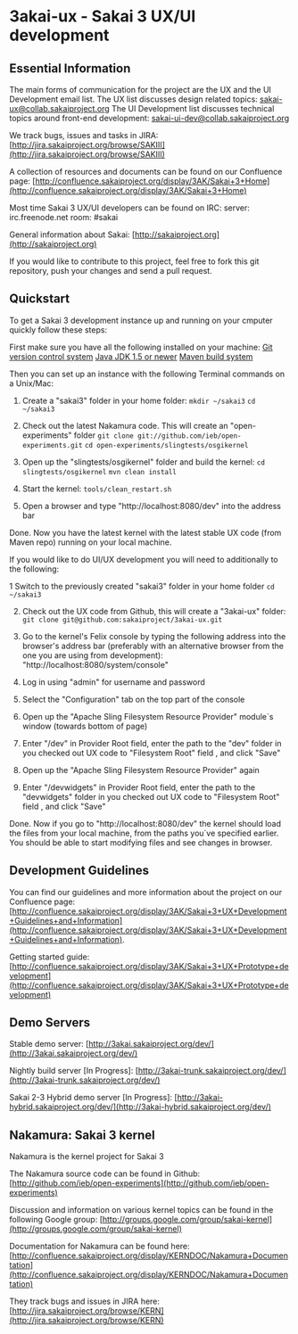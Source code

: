 3akai-ux - Sakai 3 UX/UI development
====================================


Essential Information
---------------------

The main forms of communication for the project are the UX and the UI Development email list.
The UX list discusses design related topics:
[sakai-ux@collab.sakaiproject.org](sakai-ux@collab.sakaiproject.org)
The UI Development list discusses technical topics around front-end development:
[sakai-ui-dev@collab.sakaiproject.org](sakai-ui-dev@collab.sakaiproject.org)

We track bugs, issues and tasks in JIRA:
[http://jira.sakaiproject.org/browse/SAKIII](http://jira.sakaiproject.org/browse/SAKIII)

A collection of resources and documents can be found on our Confluence page:
[http://confluence.sakaiproject.org/display/3AK/Sakai+3+Home](http://confluence.sakaiproject.org/display/3AK/Sakai+3+Home)

Most time Sakai 3 UX/UI developers can be found on IRC:
server: irc.freenode.net
room: #sakai

General information about Sakai:
[http://sakaiproject.org](http://sakaiproject.org)

If you would like to contribute to this project, feel free to fork this git repository, push your changes and send a pull request.


Quickstart
----------

To get a Sakai 3 development instance up and running on your cmputer quickly follow these steps:

First make sure you have all the following installed on your machine:
[Git version control system](http://git-scm.com/)
[Java JDK 1.5 or newer](http://java.sun.com/javase/downloads/index.jsp)
[Maven build system](http://maven.apache.org/)

Then you can set up an instance with the following Terminal commands on a Unix/Mac:

1. Create a "sakai3" folder in your home folder:
`mkdir ~/sakai3`
`cd ~/sakai3`

2. Check out the latest Nakamura code. This will create an "open-experiments" folder
`git clone git://github.com/ieb/open-experiments.git`
`cd open-experiments/slingtests/osgikernel`

3. Open up the "slingtests/osgikernel" folder and build the kernel:
`cd slingtests/osgikernel`
`mvn clean install`

4. Start the kernel:
`tools/clean_restart.sh`

5. Open a browser and type "http://localhost:8080/dev" into the address bar

Done. Now you have the latest kernel with the latest stable UX code (from Maven repo) running on your local machine.


If you would like to do UI/UX development you will need to additionally to the following:

1 Switch to the previously created "sakai3" folder in your home folder
`cd ~/sakai3`

2. Check out the UX code from Github, this will create a "3akai-ux" folder:
`git clone git@github.com:sakaiproject/3akai-ux.git`

3. Go to the kernel's Felix console by typing the following address into the browser's address bar (preferably with an alternative browser from the one you are using from development):
"http://localhost:8080/system/console"

4. Log in using "admin" for username and password

5. Select the "Configuration" tab on the top part of the console

6. Open up the "Apache Sling Filesystem Resource Provider" module`s window (towards bottom of page)

7. Enter "/dev" in Provider Root field, enter the path to the "dev" folder in you checked out UX code to "Filesystem Root" field , and click "Save"

9. Open up the "Apache Sling Filesystem Resource Provider" again

10. Enter "/devwidgets" in Provider Root field, enter the path to the "devwidgets" folder in you checked out UX code to "Filesystem Root" field , and click "Save"

Done. Now if you go to "http://localhost:8080/dev" the kernel should load the files from your local machine, from the paths you`ve specified earlier.
You should be able to start modifying files and see changes in browser.


Development Guidelines
----------------------

You can find our guidelines and more information about the project on our Confluence page:
[http://confluence.sakaiproject.org/display/3AK/Sakai+3+UX+Development+Guidelines+and+Information](http://confluence.sakaiproject.org/display/3AK/Sakai+3+UX+Development+Guidelines+and+Information).

Getting started guide:
[http://confluence.sakaiproject.org/display/3AK/Sakai+3+UX+Prototype+development](http://confluence.sakaiproject.org/display/3AK/Sakai+3+UX+Prototype+development)


Demo Servers
------------

Stable demo server:
[http://3akai.sakaiproject.org/dev/](http://3akai.sakaiproject.org/dev/)

Nightly build server [In Progress]:
[http://3akai-trunk.sakaiproject.org/dev/](http://3akai-trunk.sakaiproject.org/dev/)

Sakai 2-3 Hybrid demo server  [In Progress]:
[http://3akai-hybrid.sakaiproject.org/dev/](http://3akai-hybrid.sakaiproject.org/dev/)


Nakamura: Sakai 3 kernel
------------------------

Nakamura is the kernel project for Sakai 3

The Nakamura source code can be found in Github:
[http://github.com/ieb/open-experiments](http://github.com/ieb/open-experiments)

Discussion and information on various kernel topics can be found in the following Google group:
[http://groups.google.com/group/sakai-kernel](http://groups.google.com/group/sakai-kernel)

Documentation for Nakamura can be found here:
[http://confluence.sakaiproject.org/display/KERNDOC/Nakamura+Documentation](http://confluence.sakaiproject.org/display/KERNDOC/Nakamura+Documentation)

They track bugs and issues in JIRA here:
[http://jira.sakaiproject.org/browse/KERN](http://jira.sakaiproject.org/browse/KERN)